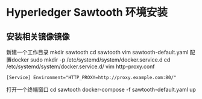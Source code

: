 # Hyperledger Sawtooth 环境安装

## 安装相关镜像镜像

新建一个工作目录
mkdir sawtooth
cd sawtooth
vim sawtooth-default.yaml
配置docker
sudo mkdir -p /etc/systemd/system/docker.service.d
cd /etc/systemd/system/docker.service.d/
vim http-proxy.conf

`[Service]
Environment="HTTP_PROXY=http://proxy.example.com:80/"`

打开一个终端窗口
cd sawtooth
docker-compose -f sawtooth-default.yaml up
